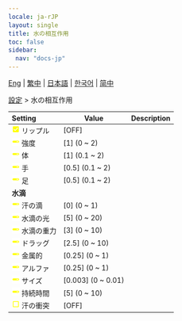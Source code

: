 ```yaml
---
locale: ja-rJP
layout: single
title: 水の相互作用
toc: false
sidebar:
  nav: "docs-jp"
---
```

[Eng](/dancexr/menu/2025.4/actor/water_interaction) | [繁中](/tw/dancexr/menu/2025.4/actor/water_interaction) | [日本語](/jp/dancexr/menu/2025.4/actor/water_interaction) | [한국어](/kr/dancexr/menu/2025.4/actor/water_interaction) | [简中](/zh/dancexr/menu/2025.4/actor/water_interaction)

[設定](../menu#設定) > 水の相互作用



| Setting | Value | Description |
| :--- | --- | :--- |
|<nobr>![check_on icon](/images/icon/ic_check_on.png) リップル</nobr>| [OFF] | 
|<nobr>![slider icon](/images/icon/ic_slider.png) 強度</nobr>| [1] (0 ~ 2) | 
|<nobr>![slider icon](/images/icon/ic_slider.png) 体</nobr>| [1] (0.1 ~ 2) | 
|<nobr>![slider icon](/images/icon/ic_slider.png) 手</nobr>| [0.5] (0.1 ~ 2) | 
|<nobr>![slider icon](/images/icon/ic_slider.png) 足</nobr>| [0.5] (0.1 ~ 2) | 
|<nobr> <b>水滴</b></nobr>|| 
|<nobr>![slider icon](/images/icon/ic_slider.png) 汗の滴</nobr>| [0] (0 ~ 1) | 
|<nobr>![slider icon](/images/icon/ic_slider.png) 水滴の光</nobr>| [5] (0 ~ 20) | 
|<nobr>![slider icon](/images/icon/ic_slider.png) 水滴の重力</nobr>| [3] (0 ~ 10) | 
|<nobr>![slider icon](/images/icon/ic_slider.png) ドラッグ</nobr>| [2.5] (0 ~ 10) | 
|<nobr>![slider icon](/images/icon/ic_slider.png) 金属的</nobr>| [0.25] (0 ~ 1) | 
|<nobr>![slider icon](/images/icon/ic_slider.png) アルファ</nobr>| [0.25] (0 ~ 1) | 
|<nobr>![slider icon](/images/icon/ic_slider.png) サイズ</nobr>| [0.003] (0 ~ 0.01) | 
|<nobr>![slider icon](/images/icon/ic_slider.png) 持続時間</nobr>| [5] (0 ~ 10) | 
|<nobr>![check_off icon](/images/icon/ic_check_off.png) 汗の衝突</nobr>| [OFF] | 
